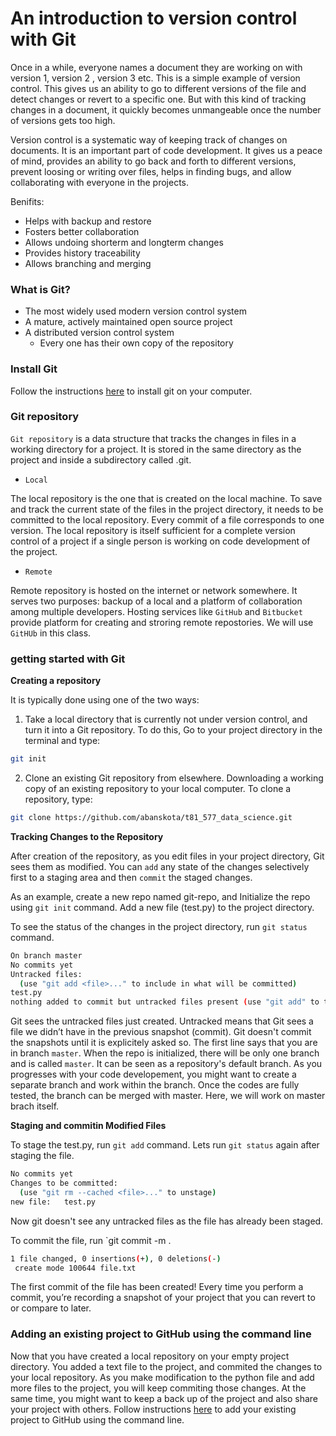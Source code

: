
# An introduction to version control with Git

Once in a while, everyone names a document they are working on with version 1, version 2 , version 3 etc. This is a simple example of version control. This gives us an ability to go to different versions of the file and detect changes or revert to a specific one. But with this kind of tracking changes in a document, it quickly becomes unmangeable once the number of versions gets too high.

Version control is a systematic way of keeping track of changes on documents. It is an important part of code development. It gives us a peace of mind, provides an ability to go back and forth to different versions, prevent loosing or writing over files, helps in finding bugs, and allow collaborating with everyone in the projects.

Benifits:

- Helps with backup and restore
- Fosters better collaboration
- Allows undoing shorterm and longterm changes
- Provides history traceability
- Allows branching and merging


### What is Git?

- The most widely used modern version control system 
- A mature, actively maintained open source project 
- A distributed version control system <ul>
-  Every one has their own copy of the repository  
</ul>

### Install Git

Follow the instructions [here](https://git-scm.com/book/en/v2/Getting-Started-Installing-Git) to install git on your computer.

### Git repository

`Git repository` is  a data structure that tracks the changes in files in a working directory for a project. It is stored in the same directory as the project and inside a subdirectory called .git.

- `Local`

The local repository is the one that is created on the local machine. To save and track the current state of the files in the project directory, it needs to be committed to the local repository. Every commit of a file corresponds to one version. The local repository is itself sufficient for a complete version control of a project if a single person is working on code development of the project.

- `Remote`

Remote repository is hosted on the internet or network somewhere. It serves two purposes: backup of a local and a platform of collaboration among multiple developers. Hosting services like `GitHub` and `Bitbucket` provide platform for creating and stroring remote repostories. We will use `GitHUb` in this class.


### getting started with Git

**Creating a repository**

It is typically done using one of the two ways:

1. Take a local directory that is currently not under version control, and turn it into a Git repository. To do this, Go to your project directory in the terminal and type:

```bash
git init
```

2. Clone an existing Git repository from elsewhere. Downloading a working copy of an existing repository to your local computer. To clone a repository, type:

```bash
git clone https://github.com/abanskota/t81_577_data_science.git
```

**Tracking Changes to the Repository**

After creation of the repository, as you edit files in your project directory, Git sees them as modified. You can `add` any state of the changes selectively first to a staging area and then `commit` the staged changes. 

As an example, create a new repo named git-repo, and  Initialize the repo using `git init` command. Add  a new file (test.py) to the project directory. 

To see the status of the changes in the project directory, run `git status` command.

```bash
On branch master
No commits yet
Untracked files:
  (use "git add <file>..." to include in what will be committed)
test.py
nothing added to commit but untracked files present (use "git add" to track)
```

Git sees the untracked files just created. Untracked  means that Git sees a file we didn’t have in the previous snapshot (commit). Git doesn't commit the snapshots until it is explicitely asked so. The first line says that you are in branch `master`. When the repo is initialized, there will be only one branch and is called `master`. It can be seen as a repository's default branch. As you progresses with your code developement, you might want to create a separate branch and work within the branch. Once the codes are fully tested, the branch can be merged with master. Here, we will work on master brach itself.

**Staging and commitin Modified Files**

To stage the test.py, run `git add` command. Lets run  `git status` again after staging the file.

```bash
No commits yet
Changes to be committed:
  (use "git rm --cached <file>..." to unstage)
new file:   test.py
```

Now git doesn't see any untracked files as the file has already been staged.

To commit the file, run `git commit -m <a short message for your commit>. 

```bash
1 file changed, 0 insertions(+), 0 deletions(-)
 create mode 100644 file.txt
 ```
 
The first commit of the file has been created! Every time you perform a commit, you’re recording a snapshot of your project that you can revert to or compare to later.


### Adding an existing project to GitHub using the command line

Now that you have created a local repository on your empty project directory. You added a text file to the project, and commited the changes to your local repository. As you make modification to the python file and add more files to the project, you will keep commiting those changes. At the same time, you might want to keep a back up of the project and also share your project with others. Follow instructions [here](https://help.github.com/en/github/importing-your-projects-to-github/adding-an-existing-project-to-github-using-the-command-line) to add your existing project to GitHub using the command line.








